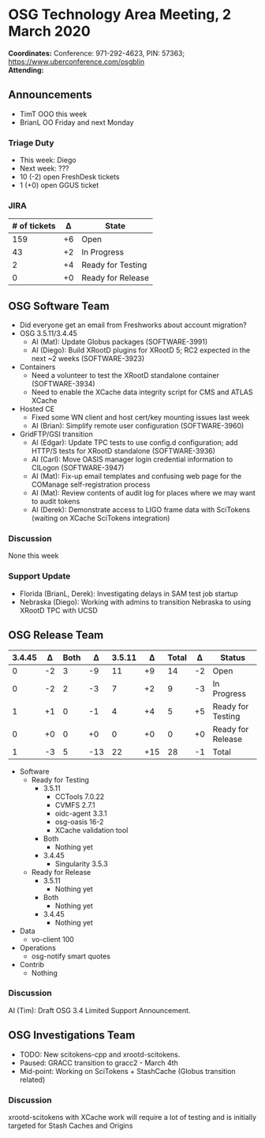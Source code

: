 # OSG Technology Area Meeting,  2 March 2020

**Coordinates:** Conference: 971-292-4623, PIN: 57363; <https://www.uberconference.com/osgblin>  
**Attending:**   


## Announcements

-   TimT OOO this week
-   BrianL OO Friday and next Monday


### Triage Duty

-   This week: Diego
-   Next week: ???
-   10 (-2) open FreshDesk tickets
-   1 (+0) open GGUS ticket


### JIRA

| # of tickets | &Delta; | State             |
|------------ |------- |----------------- |
| 159          | +6      | Open              |
| 43           | +2      | In Progress       |
| 2            | +4      | Ready for Testing |
| 0            | +0      | Ready for Release |


## OSG Software Team

-   Did everyone get an email from Freshworks about account migration?
-   OSG 3.5.11/3.4.45  
    -   AI (Mat): Update Globus packages (SOFTWARE-3991)
    -   AI (Diego): Build XRootD plugins for XRootD 5; RC2 expected in the next ~2 weeks (SOFTWARE-3923)
-   Containers  
    -   Need a volunteer to test the XRootD standalone container (SOFTWARE-3934)
    -   Need to enable the XCache data integrity script for CMS and ATLAS XCache
-   Hosted CE  
    -   Fixed some WN client and host cert/key mounting issues last week
    -   AI (Brian): Simplify remote user configuration (SOFTWARE-3960)
-   GridFTP/GSI transition  
    -   AI (Edgar): Update TPC tests to use config.d configuration; add HTTP/S tests for XRootD standalone (SOFTWARE-3936)
    -   AI (Carl): Move OASIS manager login credential information to CILogon (SOFTWARE-3947)
    -   AI (Mat): Fix-up email templates and confusing web page for the COManage self-registration process
    -   AI (Mat): Review contents of audit log for places where we may want to audit tokens
    -   AI (Derek): Demonstrate access to LIGO frame data with SciTokens (waiting on XCache SciTokens integration)


### Discussion

None this week  


### Support Update

-   Florida (BrianL, Derek): Investigating delays in SAM test job startup
-   Nebraska (Diego): Working with admins to transition Nebraska to using XRootD TPC with UCSD


## OSG Release Team

| 3.4.45 | &Delta; | Both | &Delta; | 3.5.11 | &Delta; | Total | &Delta; | Status            |
| ------ | ------- | ---- | ------- | ------ | ------- | ----- | ------- | ----------------- |
| 0      | -2      | 3    | -9      | 11     | +9      | 14    | -2      | Open              |
| 0      | -2      | 2    | -3      | 7      | +2      | 9     | -3      | In Progress       |
| 1      | +1      | 0    | -1      | 4      | +4      | 5     | +5      | Ready for Testing |
| 0      | +0      | 0    | +0      | 0      | +0      | 0     | +0      | Ready for Release |
| 1      | -3      | 5    | -13     | 22     | +15     | 28    | -1      | Total             |

-   Software  
    -   Ready for Testing  
        -   3.5.11  
            -   CCTools 7.0.22
            -   CVMFS 2.7.1
            -   oidc-agent 3.3.1
            -   osg-oasis 16-2
            -   XCache validation tool
        -   Both  
            -   Nothing yet
        -   3.4.45  
            -   Singularity 3.5.3
    -   Ready for Release  
        -   3.5.11  
            -   Nothing yet
        -   Both  
            -   Nothing yet
        -   3.4.45  
            -   Nothing yet
-   Data  
    -   vo-client 100
-   Operations  
    -   osg-notify smart quotes
-   Contrib  
    -   Nothing


### Discussion

AI (Tim): Draft OSG 3.4 Limited Support Announcement.  


## OSG Investigations Team

-   TODO: New scitokens-cpp and xrootd-scitokens.
-   Paused: GRACC transition to gracc2 - March 4th
-   Mid-point: Working on SciTokens + StashCache (Globus transition related)


### Discussion

xrootd-scitokens with XCache work will require a lot of testing and is initially targeted for Stash Caches and Origins
